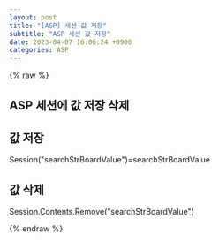 ```yaml
---  
layout: post  
title: "[ASP] 세션 값 저장"  
subtitle: "ASP 세션 값 저장"  
date: 2023-04-07 16:06:24 +0900  
categories: ASP  
---  
```

{% raw %}  
## ASP 세션에 값 저장 삭제  
  
## 값 저장  
  
Session("searchStrBoardValue")=searchStrBoardValue  
  
## 값 삭제  
  
Session.Contents.Remove("searchStrBoardValue")  
  
{% endraw %}